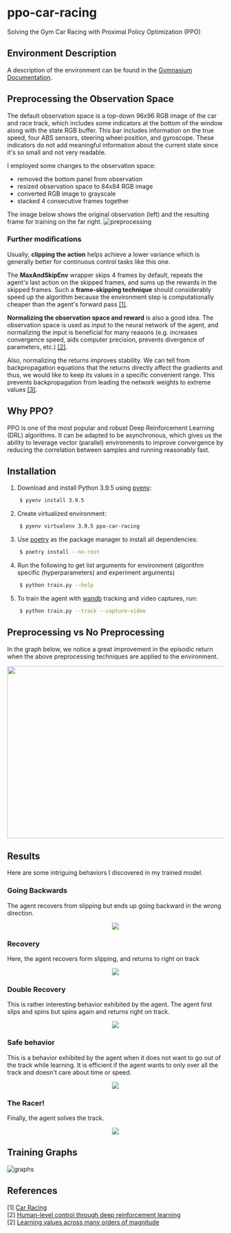 # ppo-car-racing

Solving the Gym Car Racing with Proximal Policy Optimization (PPO)

## Environment Description

A description of the environment can be found in the [Gymnasium Documentation](https://gymnasium.farama.org/environments/box2d/car_racing/).

## Preprocessing the Observation Space

The default observation space is a top-down 96x96 RGB image of the car and race track, which includes some indicators at the bottom of the window along with the state RGB buffer. This bar includes information on the true speed, four ABS sensors, steering wheel position, and gyroscope. These indicators do not add meaningful information about the current state since it's so small and not very readable.

I employed some changes to the observation space:

- removed the bottom panel from observation
- resized observation space to 84x84 RGB image
- converted RGB image to grayscale
- stacked 4 consecutive frames together

The image below shows the original observation (left) and the resulting frame for training on the far right.
![preprocessing](https://github.com/aibenStunner/ppo-car-racing/assets/42221332/c96080f2-d169-4645-9845-0c02db363b72)

### Further modifications

Usually, **clipping the action** helps achieve a lower variance which is generally better for continuous control tasks like this one.

The **MaxAndSkipEnv** wrapper skips 4 frames by default, repeats the agent's last action on the skipped frames, and sums up the rewards in the skipped frames. Such a **frame-skipping technique** should considerably speed up the algorithm because the environment step is computationally cheaper than the agent's forward pass [[1]](#references).

**Normalizing the observation space and reward** is also a good idea. The observation space is used as input to the neural network of the agent, and normalizing the input is beneficial for many reasons (e.g. increases convergence speed, aids computer precision, prevents divergence of parameters, etc.) [[2]](#references).

Also, normalizing the returns improves stability. We can tell from backpropagation equations that the returns directly affect the gradients and thus, we would like to keep its values in a specific convenient range. This prevents backpropagation from leading the network weights to extreme values [[3]](#references).

## Why PPO?

PPO is one of the most popular and robust Deep Reinforcement Learning (DRL) algorithms. It can be adapted to be asynchronous, which gives us the ability to leverage vector (parallel) environments to improve convergence by reducing the correlation between samples and running reasonably fast.

## Installation

1. Download and install Python 3.9.5 using [pyenv](https://github.com/pyenv/pyenv):

```sh
    $ pyenv install 3.9.5
```

2. Create virtualized environment:

```sh
    $ pyenv virtualenv 3.9.5 ppo-car-racing
```

3. Use [poetry](https://github.com/python-poetry/poetry) as the package manager to install all dependencies:

```sh
    $ poetry install --no-root
```

4. Run the following to get list arguments for environment (algorithm specific (hyperparameters) and experiment arguments)

```sh
    $ python train.py --help
```

5. To train the agent with [wandb](https://wandb.ai/site) tracking and video captures, run:

```sh
    $ python train.py --track --capture-video
```

## Preprocessing vs No Preprocessing

In the graph below, we notice a great improvement in the episodic return when the above preprocessing techniques are applied to the environment.

<p align="center">
  <img width="600" height="400" src="https://github.com/aibenStunner/ppo-car-racing/assets/42221332/b50b9d86-44fd-4163-98ea-ff5cbf772dcd" />
</p>

## Results

Here are some intriguing behaviors I discovered in my trained model.

### Going Backwards

The agent recovers from slipping but ends up going backward in the wrong direction.

<p align="center">
  <img src="https://github.com/aibenStunner/ppo-car-racing/assets/42221332/24342d4a-2219-4e83-bb11-8d7dfb1000a5" />
</p>

### Recovery

Here, the agent recovers form slipping, and returns to right on track

<p align="center">
  <img src="https://github.com/aibenStunner/ppo-car-racing/assets/42221332/346db1e4-2896-4028-af59-1e9315d87a6c" />
</p>

### Double Recovery

This is rather interesting behavior exhibited by the agent. The agent first slips and spins but spins again and returns right on track.

<p align="center">
  <img src="https://github.com/aibenStunner/ppo-car-racing/assets/42221332/b0b1965f-3e45-42a6-8a1f-e0898964a4ec" />
</p>

### Safe behavior

This is a behavior exhibited by the agent when it does not want to go out of the track while learning. It is efficient if the agent wants to only over all the track and doesn't care about time or speed.

<p align="center">
  <img src="https://github.com/aibenStunner/ppo-car-racing/assets/42221332/91a76d85-92ff-458a-a3d7-1d13142b6cee" />
</p>

### The Racer!

Finally, the agent solves the track.

<p align="center">
  <img src="https://github.com/aibenStunner/ppo-car-racing/assets/42221332/fe1b9393-9cae-4496-a7ec-596cc9f924b5" />
</p>

## Training Graphs

![graphs](https://github.com/aibenStunner/ppo-car-racing/assets/42221332/0fb21815-2a55-4e9a-9bec-26d65bba8d7d)

## References

[1] [Car Racing](https://gymnasium.farama.org/environments/box2d/car_racing/) \
[2] [Human-level control through deep reinforcement learning](https://www.nature.com/articles/nature14236) \
[2] [Learning values across many orders of magnitude](https://arxiv.org/pdf/1602.07714.pdf)
